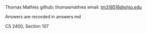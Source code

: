 Thomas Mathies
github: thomasmathies
email: tm318516@ohio.edu

Answers are recorded in answers.md

CS 2400, Section 107

